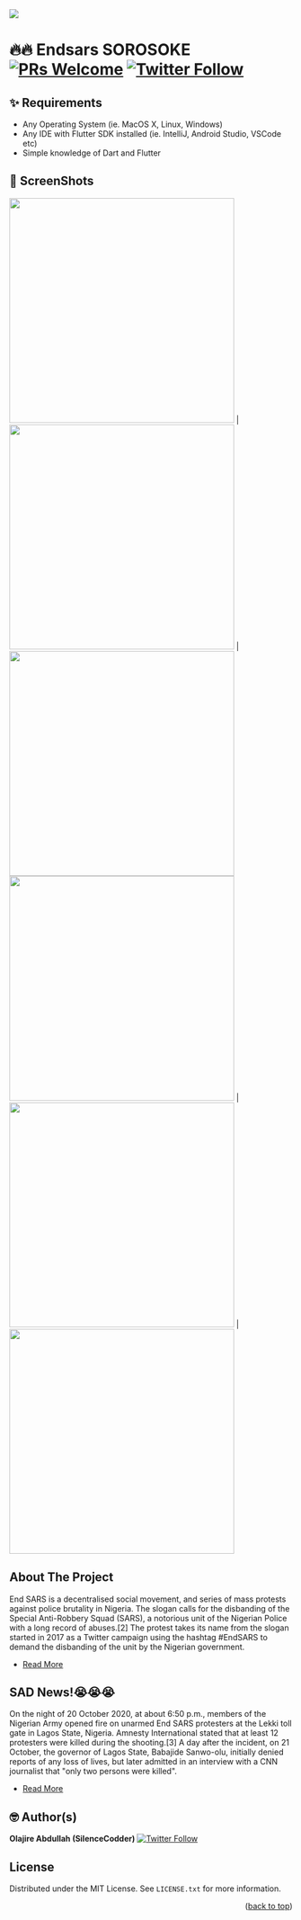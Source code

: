 <img src="screenshots/logo.png"/>

# 🔥🔥 Endsars SOROSOKE [![PRs Welcome](https://img.shields.io/badge/PRs-welcome-brightgreen.svg?style=flat-square)](http://makeapullrequest.com)  [![Twitter Follow](https://img.shields.io/twitter/follow/SilenceCodder.svg?style=social)](https://twitter.com/SilenceCodder)


## ✨ Requirements
* Any Operating System (ie. MacOS X, Linux, Windows)
* Any IDE with Flutter SDK installed (ie. IntelliJ, Android Studio, VSCode etc)
* Simple knowledge of Dart and Flutter

## 📸 ScreenShots

<img src="screenshots/1.jpg" width="400"> | <img src="screenshots/2.jpg" width="400"> | <img src="screenshots/3.jpg" width="400"> 
<img src="screenshots/4.jpg" width="400"> | <img src="screenshots/5.jpg" width="400"> | <img src="screenshots/6.jpg" width="400">

<!-- ABOUT THE PROJECT -->
## About The Project
End SARS is a decentralised social movement, and series of mass protests against police brutality in Nigeria. 
The slogan calls for the disbanding of the Special Anti-Robbery Squad (SARS), a notorious unit of the Nigerian 
Police with a long record of abuses.[2] The protest takes its name from the slogan started in 2017 as a Twitter campaign 
using the hashtag #EndSARS to demand the disbanding of the unit by the Nigerian government.
- [Read More](https://en.wikipedia.org/wiki/End_SARS)


## SAD News!😭😭😭
On the night of 20 October 2020, at about 6:50 p.m., members of the Nigerian Army opened fire on unarmed End SARS protesters at the Lekki toll gate in Lagos State, Nigeria. Amnesty International stated that at least 12 protesters were killed during the shooting.[3] A day after the incident, on 21 October, the governor of Lagos State, Babajide Sanwo-olu, initially denied reports of any loss of lives, but
 later admitted in an interview with a CNN journalist that "only two persons were killed".
 - [Read More](https://en.wikipedia.org/wiki/2020_Lekki_shooting)


## 🤓 Author(s)
**Olajire Abdullah (SilenceCodder)** [![Twitter Follow](https://img.shields.io/twitter/follow/SilenceCodder.svg?style=social)](https://twitter.com/SilenceCodder)

<!-- LICENSE -->
## License
Distributed under the MIT License. See `LICENSE.txt` for more information.

<p align="right">(<a href="#top">back to top</a>)</p>

